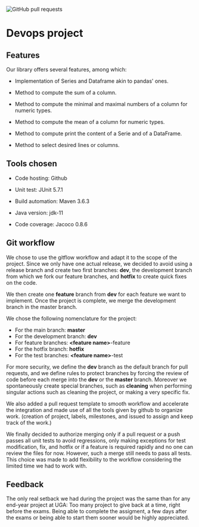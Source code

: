 ![GitHub pull requests](https://img.shields.io/github/issues-pr/Romsou/Devops-project)

# Devops project


## Features

Our library offers several features, among which:

- Implementation of Series and Dataframe akin to pandas' ones.

- Method to compute the sum of a column.

- Method to compute the minimal and maximal numbers of a column for numeric types.

- Method to compute the mean of a column for numeric types.

- Method to compute print the content of a Serie and of a DataFrame.

- Method to select desired lines or columns.

## Tools chosen

- Code hosting: Github

- Unit test: JUnit 5.7.1

- Build automation: Maven 3.6.3

- Java version: jdk-11

- Code coverage: Jacoco 0.8.6

## Git workflow

We chose to use the gitflow workflow and adapt it to the scope of the project. Since we only have one actual release, we decided to avoid using a release branch and create two first branches: **dev**, the development branch from which we fork our feature branches, and **hotfix** to create quick fixes on the code.

We then create one **feature** branch from **dev** for each feature we want to implement. Once the project is complete, we merge the development branch in the master branch.

We chose the following nomenclature for the project:
- For the main branch: **master**
- For the development branch: **dev**
- For feature branches: **\<feature name\>**-feature
- For the hotfix branch: **hotfix**
- For the test branches: **\<feature name\>**-test

For more security, we define the **dev** branch as the default branch for pull requests, and we define rules to protect branches by forcing the review of code before each merge into the **dev** or the **master** branch.
Moreover we spontaneously create special branches, such as **cleaning** when performing
singular actions such as cleaning the project, or making a very specific fix.

We also added a pull request template to smooth workflow and accelerate the integration and made
use of all the tools given by github to organize work. (creation of project, labels,
milestones, and issued to assign and keep track of the work.)


We finally decided to authorize merging only if a pull request or a push passes all unit
tests to avoid regressions, only making exceptions for test modification, fix,
and hotfix or if a feature is required rapidly and no one can review the files for now.
However, such a merge still needs to pass all tests. This choice was made to add flexibility
to the workflow considering the limited time we had to work with.


## Feedback

The only real setback we had during the project was the same than for any end-year project at UGA: Too many project
to give back at a time, right before the exams. Being able to complete the assigment, 
a few days after the exams or being able to start them sooner would be highly appreciated.